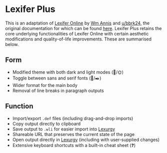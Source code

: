# Lexifer Plus

This is an adaptation of [Lexifer Online][1] by [Wm Annis][2] and [u/bbrk24][3], the original documentation for which can be found [here][4]. Lexifer Plus retains the core underlying functionalities of Lexifer Online with certain aesthetic modifications and quality-of-life improvements. These are summarised below.

## Form

* Modified theme with both dark and light modes (🌚/🌞)
* Toggle between sans and serif fonts (🔡/✒️)
* Wider format for the main body
* Removal of line breaks in paragraph outputs

## Function

* Import/export `.def` files (including drag-and-drop imports)
* Copy output directly to clipboard
* Save output to `.wli` for easier import into [Lexurgy][5]
* Shareable URL that preserves the current state of the page
* Open output directly in [Lexurgy][5] (including with user-supplied changes)
* Extensive keyboard shortcuts with a built-in cheat sheet (❓)

[1]: https://lingweenie.org/conlang/lexifer-app.html
[2]: https://www.lingweenie.org/
[3]: https://www.reddit.com/user/bbrk24/
[4]: https://github.com/bbrk24/lexifer-ts/blob/master/docs/grammar.md
[5]: https://lexurgy-app.vercel.app/sc
